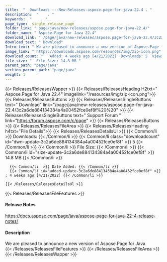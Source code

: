 ```yaml
---
title:  "  Downloads ---New-Releases-aspose.page-for-java-22.4 . " 
description:  "    . " 
keywords:  "    . " 
page_type:  single_release_page
folder_link: " page/java/new-releases/aspose.page-for-java-22.4/"
folder_name: " Aspose.Page for Java 22.4"
download_link: " /page/java/new-releases/aspose.page-for-java-22.4/3c2a6de884134384a4a00452fce0ef8f"
download_text: " Download"
Intro_text: " We are pleased to announce a new version of Aspose.Page for Java."
image_link: " https://downloads.aspose.com/resources/img/zip-icon.png"
download_count: "   Added: 4 weeks ago [4/21/2022]  Downloads: 5  Views: 9"
file_size: "  File Size: 14.8 MB "
parent_path: "page/java"
section_parent_path: "page/java"
weight: 1 
---
```


{{< Releases/ReleasesWapper >}}
  {{< Releases/ReleasesHeading H2txt=" Aspose.Page for Java 22.4" imagelink="/resources/img/zip-icon.png">}}
  {{< Releases/ReleasesButtons >}}
    {{< Releases/ReleasesSingleButtons text=" Download" link="/page/java/new-releases/aspose.page-for-java-22.4/3c2a6de884134384a4a00452fce0ef8f%20%20" >}}
    {{< Releases/ReleasesSingleButtons text=" Support Forum " link="https://forum.aspose.com/c/page" >}}
  {{< Releases/ReleasesButtons >}}
  {{< Releases/ReleasesFileArea >}}
    {{< Releases/ReleasesHeading h4txt="File Details">}}
    {{< Releases/ReleasesDetailsUl >}}
            {{< Common/li  >}} Downloads: {{< /Common/li >}} 
      {{< Common/li class="downloadcount" id="dwn-update-3c2a6de884134384a4a00452fce0ef8f" >}} 5 {{< /Common/li >}} 
      {{< Common/li  >}} File Size: {{< /Common/li >}} 
      {{< Common/li id="size-update-3c2a6de884134384a4a00452fce0ef8f" >}} 14.8 MB {{< /Common/li >}} 


      {{< Common/li  >}} Date Added: {{< /Common/li >}} 
      {{< Common/li id="added-update-3c2a6de884134384a4a00452fce0ef8f" >}} : 4 weeks ago [4/21/2022] {{< /Common/li >}} 

    {{< /Releases/ReleasesDetailsUl >}}

  {{< Releases/ReleasesFileFeatures >}}
      <h4>Release Notes</h4><div><a href="https://docs.aspose.com/page/java/aspose-page-for-java-22-4-release-notes/">https://docs.aspose.com/page/java/aspose-page-for-java-22-4-release-notes/</a></div><h4>Description</h4><div class="HTMLDescription">We are pleased to announce a new version of Aspose.Page for Java.</div>
  {{< /Releases/ReleasesFileFeatures >}}
 {{< /Releases/ReleasesFileArea >}}
{{< /Releases/ReleasesWapper >}}


